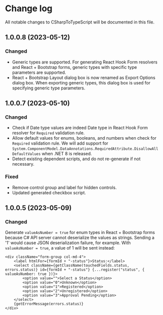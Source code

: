 # Change log
All notable changes to CSharpToTypeScript will be documented in this file.

## 1.0.0.8 (2023-05-12)

### Changed

* Generic types are supported. For generating React Hook Form resolvers and React + Bootstrap forms, generic types with specific type parameters are supported.
* React + Bootstrap Layout dialog box is now renamed as Export Options dialog box. When exporting generic types, this dialog box is used for specifying generic type parameters.

## 1.0.0.7 (2023-05-10)

### Changed

* Check if Date type values are indeed Date type in React Hook Form resolver for `Required` validation rule.
* Allow default values for enums, booleans, and numbers when check for `Required` validation rule. We will add support for `System.ComponentModel.DataAnnotations.RequiredAttribute.DisallowAllDefaultValues` when .NET 8 is released.
* Detect existing dependent scripts, and do not re-generate if not necessary.

### Fixed

* Remove control group and label for hidden controls.
* Updated generated checkbox script.

## 1.0.0.5 (2023-05-09)

### Changed

Generate `valueAsNumber = true` for enum types in React + Bootstrap forms because C# API server cannot deserialize the values as strings. Sending a '1' would cause JSON deserialization failure, for example. With `valueAsNumber = true`, a value of 1 will be sent instead:
```
<div className="form-group col-md-4">
	<label htmlFor={formId + "-status"}>Status:</label>
	<select className={getClassName(touchedFields.status, errors.status)} id={formId + "-status"} {...register("status", { valueAsNumber: true })}>
		<option value="">Select a Status</option>
		<option value="0">Unknown</option>
		<option value="1">Registered</option>
		<option value="2">Unregistered</option>
		<option value="3">Approval Pending</option>
	</select>
	{getErrorMessage(errors.status)}
</div>
```
